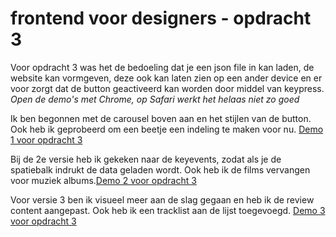 # frontend voor designers - opdracht 3
Voor opdracht 3 was het de bedoeling dat je een json file in kan laden, de website kan vormgeven, deze ook kan laten zien op een ander device en er voor zorgt dat de button geactiveerd kan worden door middel van keypress. 
*Open de demo's met Chrome, op Safari werkt het helaas niet zo goed*

Ik ben begonnen met de carousel boven aan en het stijlen van de button. Ook heb ik geprobeerd om een beetje een indeling te maken voor nu.
[Demo 1 voor opdracht 3](https://rohmygod.github.io/frontendvoordesigners/opdracht3/v1/index.html)

Bij de 2e versie heb ik gekeken naar de keyevents, zodat als je de spatiebalk indrukt de data geladen wordt. Ook heb ik de films vervangen voor muziek albums.[Demo 2 voor opdracht 3](https://rohmygod.github.io/frontendvoordesigners/opdracht3/v2/index.html)

Voor versie 3 ben ik visueel meer aan de slag gegaan en heb ik de review content aangepast. Ook heb ik een tracklist aan de lijst toegevoegd. 
[Demo 3 voor opdracht 3](https://rohmygod.github.io/frontendvoordesigners/opdracht3/v3/index.html)


